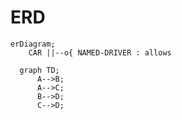 # ERD
```mermaid
erDiagram;
    CAR ||--o{ NAMED-DRIVER : allows
```


```mermaid
  graph TD;
      A-->B;
      A-->C;
      B-->D;
      C-->D;
```
